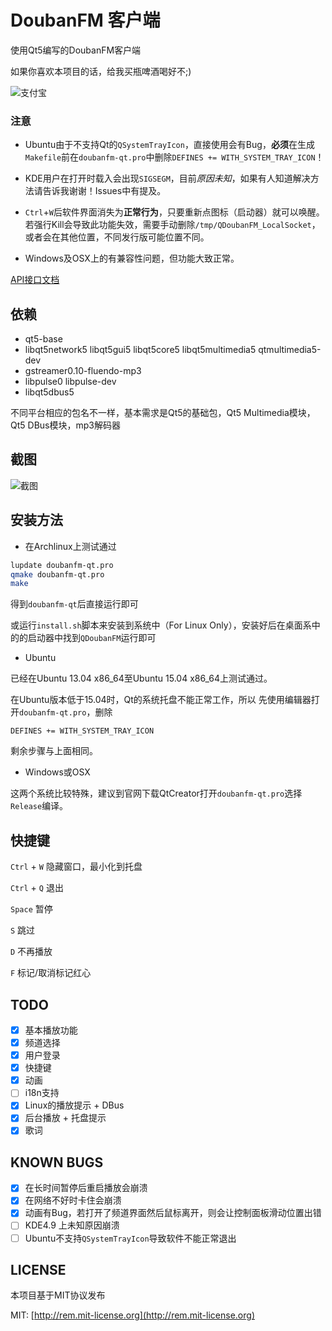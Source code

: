 # DoubanFM 客户端

使用Qt5编写的DoubanFM客户端

如果你喜欢本项目的话，给我买瓶啤酒喝好不;)

<!--支付宝已经下线了这个功能
<a href='http://me.alipay.com/zonyitoo'> <img src='https://img.alipay.com/sys/personalprod/style/mc/btn-index.png' /> </a> 
-->

![支付宝](https://tfsimg.alipay.com/images/mobilecodec/T1nwBdXXdlXXXXXXXX)

### 注意

* Ubuntu由于不支持Qt的`QSystemTrayIcon`，直接使用会有Bug，**必须**在生成`Makefile`前在`doubanfm-qt.pro`中删除`DEFINES += WITH_SYSTEM_TRAY_ICON`！

* KDE用户在打开时载入会出现`SIGSEGM`，目前*原因未知*，如果有人知道解决方法请告诉我谢谢！Issues中有提及。

* `Ctrl`+`W`后软件界面消失为**正常行为**，只要重新点图标（启动器）就可以唤醒。若强行Kill会导致此功能失效，需要手动删除`/tmp/QDoubanFM_LocalSocket`，或者会在其他位置，不同发行版可能位置不同。

* Windows及OSX上的有兼容性问题，但功能大致正常。

[API接口文档](https://github.com/zonyitoo/doubanfm-qt/wiki/%E8%B1%86%E7%93%A3FM-API)

## 依赖
* qt5-base
* libqt5network5 libqt5gui5 libqt5core5 libqt5multimedia5 qtmultimedia5-dev
* gstreamer0.10-fluendo-mp3
* libpulse0 libpulse-dev
* libqt5dbus5

不同平台相应的包名不一样，基本需求是Qt5的基础包，Qt5 Multimedia模块，Qt5 DBus模块，mp3解码器

## 截图

![截图](https://gitcafe.com/zonyitoo/doubanfm-qt/raw/master/screenshot.png)

## 安装方法

* 在Archlinux上测试通过

```bash
lupdate doubanfm-qt.pro
qmake doubanfm-qt.pro
make
```

得到`doubanfm-qt`后直接运行即可

或运行`install.sh`脚本来安装到系统中（For Linux Only），安装好后在桌面系中的的启动器中找到`QDoubanFM`运行即可

* Ubuntu

已经在Ubuntu 13.04 x86\_64至Ubuntu 15.04 x86\_64上测试通过。

在Ubuntu版本低于15.04时，Qt的系统托盘不能正常工作，所以
先使用编辑器打开`doubanfm-qt.pro`，删除

```
DEFINES += WITH_SYSTEM_TRAY_ICON
```

剩余步骤与上面相同。


* Windows或OSX

这两个系统比较特殊，建议到官网下载QtCreator打开`doubanfm-qt.pro`选择`Release`编译。

## 快捷键
`Ctrl` + `W` 隐藏窗口，最小化到托盘

`Ctrl` + `Q` 退出

`Space` 暂停

`S` 跳过

`D` 不再播放

`F` 标记/取消标记红心

## TODO
- [x] 基本播放功能
- [x] 频道选择
- [x] 用户登录
- [x] 快捷键
- [x] 动画
- [ ] i18n支持
- [x] Linux的播放提示 + DBus
- [x] 后台播放 + 托盘提示
- [x] 歌词

## KNOWN BUGS
- [x] 在长时间暂停后重启播放会崩溃
- [x] 在网络不好时卡住会崩溃
- [x] 动画有Bug，若打开了频道界面然后鼠标离开，则会让控制面板滑动位置出错
- [ ] KDE4.9 上未知原因崩溃
- [ ] Ubuntu不支持`QSystemTrayIcon`导致软件不能正常退出

## LICENSE
本项目基于MIT协议发布

MIT: [http://rem.mit-license.org](http://rem.mit-license.org)

